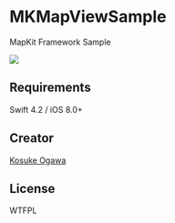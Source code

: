 # MKMapViewSample
MapKit Framework Sample

![](./screenshot.png)

## Requirements

Swift 4.2 / iOS 8.0+

## Creator

[Kosuke Ogawa](http://www.twitter.com/koogawa)

## License

WTFPL
